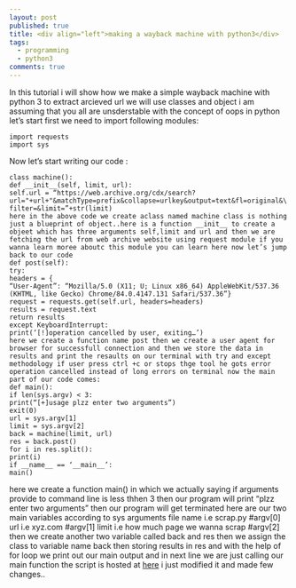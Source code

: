 ```yaml
---
layout: post
published: true
title: <div align="left">making a wayback machine with python3</div>
tags:
  - programming
  - python3
comments: true
---
```



  In this tutorial i will show how we make a simple wayback machine with python 3 to extract arcieved url we will use classes and object i am assuming that you all are unsderstable with the concept of oops in python let’s start
first we need to import following modules:

~~~
import requests
import sys
~~~

Now let’s start writing our code :

~~~
class machine():
def __init__(self, limit, url):
self.url = “https://web.archive.org/cdx/search?url="+url+"&matchType=prefix&collapse=urlkey&output=text&fl=original&\
filter=&limit=”+str(limit)
here in the above code we create aclass named machine class is nothing just a blueprint of object..here is a function __init__ to create a objeet which has three arguments self,limit and url and then we are fetching the url from web archive website using request module if you wanna learn moree aboutc this module you can learn here now let’s jump back to our code
def post(self):
try:
headers = {
“User-Agent”: “Mozilla/5.0 (X11; U; Linux x86_64) AppleWebKit/537.36 (KHTML, like Gecko) Chrome/84.0.4147.131 Safari/537.36”}
request = requests.get(self.url, headers=headers)
results = request.text
return results
except KeyboardInterrupt:
print(‘[!]operation cancelled by user, exiting…’)
here we create a function name post then we create a user agent for browser for successfull connection and then we store the data in results and print the resaults on our terminal with try and except methodology if user press ctrl +c or stops thge tool he gots error operation cancelled instead of long errors on terminal now the main part of our code comes:
def main():
if len(sys.argv) < 3:
print(“[+]usage plzz enter two arguments”)
exit(0)
url = sys.argv[1]
limit = sys.argv[2]
back = machine(limit, url)
res = back.post()
for i in res.split():
print(i)
if __name__ == ‘__main__’:
main()
~~~

here we create a function main() in which we actually saying if arguments provide to command line is less thhen 3 then our program will print “plzz enter two arguments” then our program will get terminated here are our two main variables according to sys arguments
file name i.e scrap.py #argv[0]
url i.e xyz.com #argv[1]
limit i.e how much page we wanna scrap #argv[2]
then we create another two variable called back and res then we assign the class to variable name back then storing results in res and with the help of for loop we print out our main output and in next line we are just calling our main function the script is hosted at <a href="https://github.com/bing0o/Python-Scripts/blob/master/waybackmachine.py" target="_top">here</a>
i just modified it and made few changes..
